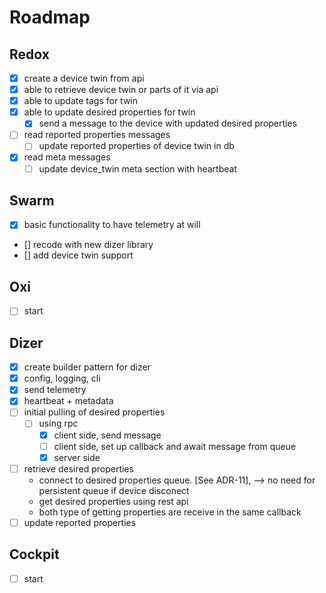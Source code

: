 # Roadmap


## Redox

- [x] create a device twin from api
- [x] able to retrieve device twin or parts of it via api
- [x] able to update tags for twin
- [x] able to update desired properties for twin
  - [x] send a message to the device with updated desired properties
- [ ] read reported properties messages
  - [ ] update reported properties of device twin in db
- [x] read meta messages
  - [ ] update device_twin meta section with heartbeat

## Swarm

- [x] basic functionality to have telemetry at will
- [] recode with new dizer library
- [] add device twin support

## Oxi

- [ ] start

## Dizer

- [x] create builder pattern for dizer
- [x] config, logging, cli
- [x] send telemetry
- [x] heartbeat + metadata
- [ ] initial pulling of desired properties
    - [ ] using rpc
      - [x] client side, send message
      - [ ] client side, set up callback and await message from queue
      - [x] server side
- [ ] retrieve desired properties
  - connect to desired properties queue. [See ADR-11], --> no need for persistent queue if device disconect
  - get desired properties using rest api
  - both type of getting properties are receive in the same callback
- [ ] update reported properties

## Cockpit

- [ ] start
